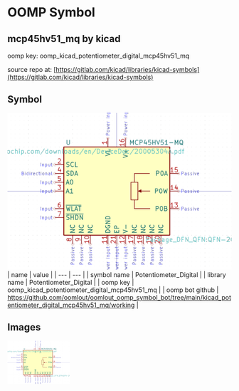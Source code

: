 # OOMP Symbol  
## mcp45hv51_mq  by kicad  
  
oomp key: oomp_kicad_potentiometer_digital_mcp45hv51_mq  
  
source repo at: [https://gitlab.com/kicad/libraries/kicad-symbols](https://gitlab.com/kicad/libraries/kicad-symbols)  
## Symbol  
  
[![working.png](working_600.png)](working.png)  
| name | value | 
| --- | --- | 
| symbol name | Potentiometer_Digital | 
| library name | Potentiometer_Digital | 
| oomp key | oomp_kicad_potentiometer_digital_mcp45hv51_mq | 
| oomp bot github | https://github.com/oomlout/oomlout_oomp_symbol_bot/tree/main/kicad_potentiometer_digital_mcp45hv51_mq/working | 
## Images  
  
[![working.png](working_140.png)](working.png)  
